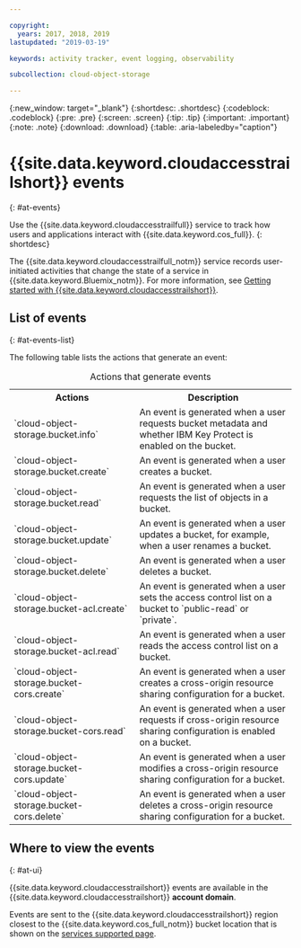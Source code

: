 ```yaml
---

copyright:
  years: 2017, 2018, 2019
lastupdated: "2019-03-19"

keywords: activity tracker, event logging, observability

subcollection: cloud-object-storage

---
```

{:new_window: target="_blank"}
{:shortdesc: .shortdesc}
{:codeblock: .codeblock}
{:pre: .pre}
{:screen: .screen}
{:tip: .tip}
{:important: .important}
{:note: .note}
{:download: .download} 
{:table: .aria-labeledby="caption"}


# {{site.data.keyword.cloudaccesstrailshort}} events
{: #at-events}

Use the {{site.data.keyword.cloudaccesstrailfull}} service to track how users and applications interact with {{site.data.keyword.cos_full}}.
{: shortdesc}

The {{site.data.keyword.cloudaccesstrailfull_notm}} service records user-initiated activities that change the state of a service in {{site.data.keyword.Bluemix_notm}}. For more information, see [Getting started with {{site.data.keyword.cloudaccesstrailshort}}](/docs/cloud-activity-tracker?topic=cloud-activity-tracker-provision#provision).



## List of events
{: #at-events-list}

The following table lists the actions that generate an event:

<table>
  <caption>Actions that generate events</caption>
  <tr>
    <th>Actions</th>
	  <th>Description</th>
  </tr>
  <tr>
    <td>`cloud-object-storage.bucket.info`</td>
	  <td>An event is generated when a user requests bucket metadata and whether IBM Key Protect is enabled on the bucket.</td>
  </tr>
  <tr>
    <td>`cloud-object-storage.bucket.create`</td>
	  <td>An event is generated when a user creates a bucket.</td>
  </tr>
  <tr>
    <td>`cloud-object-storage.bucket.read`</td>
	  <td>An event is generated when a user requests the list of objects in a bucket.</td>
  </tr>
  <tr>
    <td>`cloud-object-storage.bucket.update`</td>
	  <td>An event is generated when a user updates a bucket, for example, when a user renames a bucket.</td>
  </tr>
  <tr>
    <td>`cloud-object-storage.bucket.delete`</td>
	  <td>An event is generated when a user deletes a bucket.</td>
  </tr>
  <tr>
    <td>`cloud-object-storage.bucket-acl.create`</td>
	  <td>An event is generated when a user sets the access control list on a bucket to `public-read` or `private`.</td>
  </tr>
  <tr>
    <td>`cloud-object-storage.bucket-acl.read`</td>
	  <td>An event is generated when a user reads the access control list on a bucket.</td>
  </tr>
  <tr>
    <td>`cloud-object-storage.bucket-cors.create`</td>
	  <td>An event is generated when a user creates a cross-origin resource sharing configuration for a bucket.</td>
  </tr>
  <tr>
    <td>`cloud-object-storage.bucket-cors.read`</td>
	  <td>An event is generated when a user requests if cross-origin resource sharing configuration is enabled on a bucket.</td>
  </tr>
  <tr>
    <td>`cloud-object-storage.bucket-cors.update`</td>
	  <td>An event is generated when a user modifies a cross-origin resource sharing configuration for a bucket.</td>
  </tr>
  <tr>
    <td>`cloud-object-storage.bucket-cors.delete`</td>
	  <td>An event is generated when a user deletes a cross-origin resource sharing configuration for a bucket.</td>
  </tr>
</table>



## Where to view the events
{: #at-ui}

{{site.data.keyword.cloudaccesstrailshort}} events are available in the {{site.data.keyword.cloudaccesstrailshort}} **account domain**.

Events are sent to the {{site.data.keyword.cloudaccesstrailshort}} region closest to the {{site.data.keyword.cos_full_notm}} bucket location that is shown on the [services supported page](/docs/services/cloud-object-storage/basics/services.html#integrated-service-availability).
